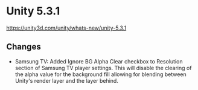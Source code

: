 # Unity 5.3.1
https://unity3d.com/unity/whats-new/unity-5.3.1

## Changes

<ul>
<li>Samsung TV: Added Ignore BG Alpha Clear checkbox to Resolution section of Samsung TV player settings. This will disable the clearing of the alpha value for the background fill allowing for blending between Unity's render layer and the layer behind.</li>
</ul>
